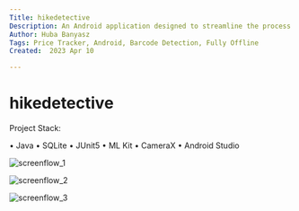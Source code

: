 ```yaml
---
Title: hikedetective
Description: An Android application designed to streamline the process of tracking product prices and inflation over time, addressing expense challenges during the UK’s cost of living crisis
Author: Huba Banyasz
Tags: Price Tracker, Android, Barcode Detection, Fully Offline
Created:  2023 Apr 10

---
```


hikedetective
=========
Project Stack:

• Java
• SQLite
• JUnit5
• ML Kit
• CameraX
• Android Studio
 
![screenflow_1](https://github.com/hubabanyasz/hikedetective/assets/75205647/c3fec815-f42f-418a-b633-899a9464ea60)

![screenflow_2](https://github.com/hubabanyasz/hikedetective/assets/75205647/e92cdebf-df96-42e8-9a6d-661a752040c2)

![screenflow_3](https://github.com/hubabanyasz/hikedetective/assets/75205647/9608ea36-d3a1-48bf-9af6-2e5e65177199)

